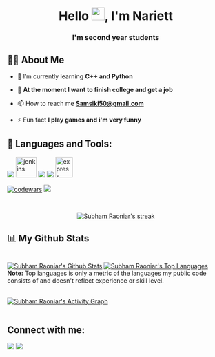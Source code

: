 
<h1 align="center">Hello <img src="https://raw.githubusercontent.com/MartinHeinz/MartinHeinz/master/wave.gif" width="30px">, I'm Nariett</h1>
<h3 align="center">I'm second year students</h3>


## 🙋‍♂️ About Me

- 🌱 I’m currently learning **С++ and Python**

- 👯 **At the moment I want to finish college and get a job**

- 📫 How to reach me **Samsiki50@gmail.com**

- ⚡ Fun fact **I play games and i'm very funny**

## 🚀 Languages and Tools:

<p align="left"> 
    <a target="_blank"> <img src="https://img.icons8.com/color/48/000000/c-plus-plus-logo.png"/> </a>
    <a target="_blank"> <img src="https://img.icons8.com/fluency/452/visual-studio-2019.png" alt="jenkins" width="48" height="48"/> </a> 
    <a target="_blank"> <img src="https://img.icons8.com/color/48/000000/python.png"/> </a>  
    <a target="_blank"> <img src="https://img.icons8.com/color/48/000000/git.png"/> </a> 
    <a target="_blank"> <img src="https://img.icons8.com/color/452/visual-studio-code-2019.png" alt="express" width="40" height="48"/> </a>
</p>

[![codewars](https://www.codewars.com/users/Samsik/badges/micro)](https://www.codewars.com/users/username) 
![](https://komarev.com/ghpvc/?username=your-github-nariett)


<br/>

<p align="center">
    <a href="https://github.com/SubhamRaoniar28/github-readme-streak-stats">
        <img title="🔥 Get streak stats for your profile at git.io/streak-stats" alt="Subham Raoniar's streak" src="https://github-readme-streak-stats.herokuapp.com/?user=Nariett&theme=black-ice&hide_border=true&stroke=0000&background=060A0CD0"/>
    </a>
</p>

## 📊 My Github Stats

  <br/>
    <a href="https://github.com/SubhamRaoniar28/github-readme-stats"><img alt="Subham Raoniar's Github Stats" src="https://github-readme-stats.vercel.app/api?username=Nariett&show_icons=true&count_private=true&theme=react&hide_border=true&bg_color=0D1117" /></a>
  <a href="https://github.com/SubhamRaoniar28/github-readme-stats"><img alt="Subham Raoniar's Top Languages" src="https://github-readme-stats.vercel.app/api/top-langs/?username=Nariett&langs_count=8&count_private=true&layout=compact&theme=react&hide_border=true&bg_color=0D1117" /></a>
  <br/>
  <b>Note:</b> Top languages is only a metric of the languages my public code consists of and doesn't reflect experience or skill level.


<br/>
<br/>

<a href="https://github.com/SubhamRaoniar28/github-readme-activity-graph"><img alt="Subham Raoniar's Activity Graph" src="https://activity-graph.herokuapp.com/graph?username=Nariett&bg_color=0D1117&color=5BCDEC&line=5BCDEC&point=FFFFFF&hide_border=true" /></a>
<br/>
<br/>
  
## Connect with me:
<p align="left">

<a href = "https://www.instagram.com/mini_biolog/"><img src="https://img.icons8.com/fluent/48/000000/instagram-new.png"/></a>
<a href = "https://t.me/mini_biolog"><img src="https://img.icons8.com/fluency/48/000000/telegram-app.png"/></a>


</p>


